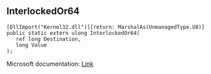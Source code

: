 ## InterlockedOr64

```
[DllImport("Kernel32.dll")][return: MarshalAs(UnmanagedType.U8)]
public static extern ulong InterlockedOr64(
   ref long Destination,
   long Value
);
```

Microsoft documentation: [Link](https://docs.microsoft.com/en-us/windows/win32/api/winnt/nf-winnt-interlockedor64)
